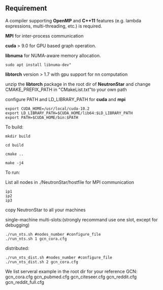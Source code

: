 

## Requirement


A compiler supporting **OpenMP** and **C++11** features (e.g. lambda expressions, multi-threading, etc.) is required.

**MPI** for inter-process communication 

**cuda** > 9.0 for GPU based graph operation.

**libnuma** for NUMA-aware memory allocation.

```
sudo apt install libnuma-dev"
```

**libtorch** version > 1.7 with gpu support for nn computation

unzip the **libtorch** package in the root dir of **NeutronStar** and change CMAKE_PREFIX_PATH in "CMakeList.txt"to your own path


configure PATH and LD_LIBRARY_PATH for **cuda** and **mpi**
```
export CUDA_HOME=/usr/local/cuda-10.2
export LD_LIBRARY_PATH=$CUDA_HOME/lib64:$LD_LIBRARY_PATH
export PATH=$CUDA_HOME/bin:$PATH
```

To build:
```
mkdir build

cd build

cmake ..

make -j4
```


To run:

List all nodes in ./NeutronStar/hostfile for MPI communication
```
ip1
ip2
ip3
```
copy NeutronStar to all your machines

single-machine multi-slots:(strongly recommand use one slot, except for debugging)
```
./run_nts.sh #nodes_number #configure_file
./run_nts.sh 1 gcn_cora.cfg
```
distributed:

```
./run_nts_dist.sh #nodes_number #configure_file
./run_nts_dist.sh 2 gcn_cora.cfg
```

We list serveral example in the root dir for your reference
GCN:
gcn_cora.cfg
gcn_pubmed.cfg
gcn_citeseer.cfg
gcn_reddit.cfg
gcn_reddit_full.cfg

